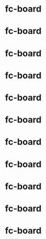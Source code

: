 # fc-board
# fc-board
# fc-board
# fc-board
# fc-board
# fc-board
# fc-board
# fc-board
# fc-board
# fc-board
# fc-board
